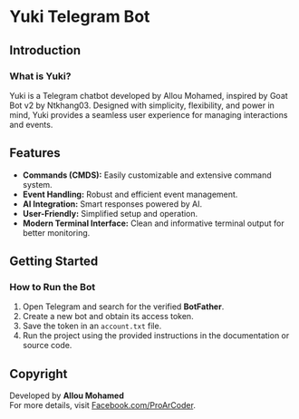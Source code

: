 
# Yuki Telegram Bot  

## **Introduction**  
### **What is Yuki?**  
Yuki is a Telegram chatbot developed by Allou Mohamed, inspired by Goat Bot v2 by Ntkhang03. Designed with simplicity, flexibility, and power in mind, Yuki provides a seamless user experience for managing interactions and events.  

## **Features**  
- **Commands (CMDS):** Easily customizable and extensive command system.  
- **Event Handling:** Robust and efficient event management.  
- **AI Integration:** Smart responses powered by AI.  
- **User-Friendly:** Simplified setup and operation.  
- **Modern Terminal Interface:** Clean and informative terminal output for better monitoring.  

## **Getting Started**  
### **How to Run the Bot**  
1. Open Telegram and search for the verified **BotFather**.  
2. Create a new bot and obtain its access token.  
3. Save the token in an `account.txt` file.  
4. Run the project using the provided instructions in the documentation or source code.  

## **Copyright**  
Developed by **Allou Mohamed**  
For more details, visit [Facebook.com/ProArCoder](https://facebook.com/ProArCoder).  